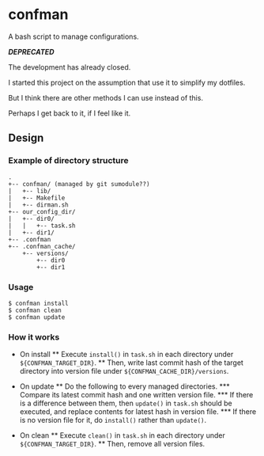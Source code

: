 # confman

A bash script to manage configurations.

***DEPRECATED***

The development has already closed.

I started this project on the assumption that use it to simplify my dotfiles.

But I think there are other methods I can use instead of this.

Perhaps I get back to it, if I feel like it.

## Design

### Example of directory structure

```
.
+-- confman/ (managed by git sumodule??)
|   +-- lib/
|   +-- Makefile
|   +-- dirman.sh
+-- our_config_dir/
|   +-- dir0/
|   |   +-- task.sh
|   +-- dir1/
+-- .confman
+-- .confman_cache/
    +-- versions/
        +-- dir0
        +-- dir1
```

### Usage

```
$ confman install
$ confman clean
$ confman update
```

### How it works

* On install
** Execute `install()` in `task.sh` in each directory under `${CONFMAN_TARGET_DIR}`.
** Then, write last commit hash of the target directory into version file under `${CONFMAN_CACHE_DIR}/versions`.

* On update
** Do the following to every managed directories.
*** Compare its latest commit hash and one written version file.
*** If there is a difference between them, then `update()` in `task.sh` should be executed, and replace contents for latest hash in version file.
*** If there is no version file for it, do `install()` rather than `update()`.

* On clean
** Execute `clean()` in `task.sh` in each directory under `${CONFMAN_TARGET_DIR}`.
** Then, remove all version files.
